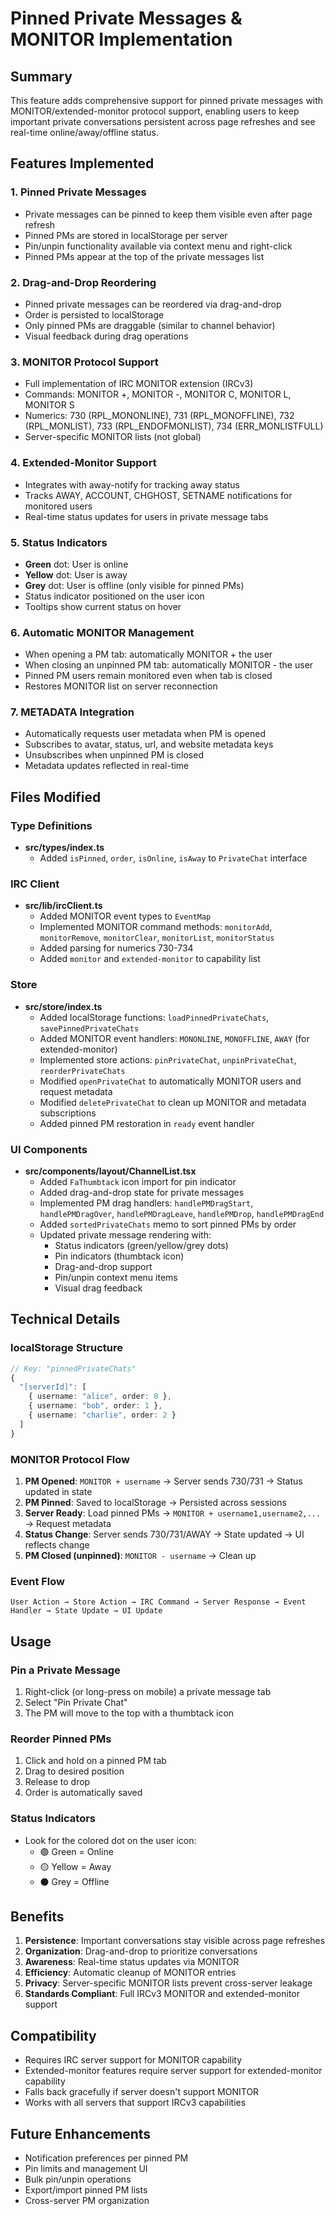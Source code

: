 # Pinned Private Messages & MONITOR Implementation

## Summary

This feature adds comprehensive support for pinned private messages with MONITOR/extended-monitor protocol support, enabling users to keep important private conversations persistent across page refreshes and see real-time online/away/offline status.

## Features Implemented

### 1. **Pinned Private Messages**
- Private messages can be pinned to keep them visible even after page refresh
- Pinned PMs are stored in localStorage per server
- Pin/unpin functionality available via context menu and right-click
- Pinned PMs appear at the top of the private messages list

### 2. **Drag-and-Drop Reordering**
- Pinned private messages can be reordered via drag-and-drop
- Order is persisted to localStorage
- Only pinned PMs are draggable (similar to channel behavior)
- Visual feedback during drag operations

### 3. **MONITOR Protocol Support**
- Full implementation of IRC MONITOR extension (IRCv3)
- Commands: MONITOR +, MONITOR -, MONITOR C, MONITOR L, MONITOR S
- Numerics: 730 (RPL_MONONLINE), 731 (RPL_MONOFFLINE), 732 (RPL_MONLIST), 733 (RPL_ENDOFMONLIST), 734 (ERR_MONLISTFULL)
- Server-specific MONITOR lists (not global)

### 4. **Extended-Monitor Support**
- Integrates with away-notify for tracking away status
- Tracks AWAY, ACCOUNT, CHGHOST, SETNAME notifications for monitored users
- Real-time status updates for users in private message tabs

### 5. **Status Indicators**
- **Green** dot: User is online
- **Yellow** dot: User is away
- **Grey** dot: User is offline (only visible for pinned PMs)
- Status indicator positioned on the user icon
- Tooltips show current status on hover

### 6. **Automatic MONITOR Management**
- When opening a PM tab: automatically MONITOR + the user
- When closing an unpinned PM tab: automatically MONITOR - the user
- Pinned PM users remain monitored even when tab is closed
- Restores MONITOR list on server reconnection

### 7. **METADATA Integration**
- Automatically requests user metadata when PM is opened
- Subscribes to avatar, status, url, and website metadata keys
- Unsubscribes when unpinned PM is closed
- Metadata updates reflected in real-time

## Files Modified

### Type Definitions
- **src/types/index.ts**
  - Added `isPinned`, `order`, `isOnline`, `isAway` to `PrivateChat` interface

### IRC Client
- **src/lib/ircClient.ts**
  - Added MONITOR event types to `EventMap`
  - Implemented MONITOR command methods: `monitorAdd`, `monitorRemove`, `monitorClear`, `monitorList`, `monitorStatus`
  - Added parsing for numerics 730-734
  - Added `monitor` and `extended-monitor` to capability list

### Store
- **src/store/index.ts**
  - Added localStorage functions: `loadPinnedPrivateChats`, `savePinnedPrivateChats`
  - Added MONITOR event handlers: `MONONLINE`, `MONOFFLINE`, `AWAY` (for extended-monitor)
  - Implemented store actions: `pinPrivateChat`, `unpinPrivateChat`, `reorderPrivateChats`
  - Modified `openPrivateChat` to automatically MONITOR users and request metadata
  - Modified `deletePrivateChat` to clean up MONITOR and metadata subscriptions
  - Added pinned PM restoration in `ready` event handler

### UI Components
- **src/components/layout/ChannelList.tsx**
  - Added `FaThumbtack` icon import for pin indicator
  - Added drag-and-drop state for private messages
  - Implemented PM drag handlers: `handlePMDragStart`, `handlePMDragOver`, `handlePMDragLeave`, `handlePMDrop`, `handlePMDragEnd`
  - Added `sortedPrivateChats` memo to sort pinned PMs by order
  - Updated private message rendering with:
    - Status indicators (green/yellow/grey dots)
    - Pin indicators (thumbtack icon)
    - Drag-and-drop support
    - Pin/unpin context menu items
    - Visual drag feedback

## Technical Details

### localStorage Structure

```typescript
// Key: "pinnedPrivateChats"
{
  "[serverId]": [
    { username: "alice", order: 0 },
    { username: "bob", order: 1 },
    { username: "charlie", order: 2 }
  ]
}
```

### MONITOR Protocol Flow

1. **PM Opened**: `MONITOR + username` → Server sends 730/731 → Status updated in state
2. **PM Pinned**: Saved to localStorage → Persisted across sessions
3. **Server Ready**: Load pinned PMs → `MONITOR + username1,username2,...` → Request metadata
4. **Status Change**: Server sends 730/731/AWAY → State updated → UI reflects change
5. **PM Closed (unpinned)**: `MONITOR - username` → Clean up

### Event Flow

```
User Action → Store Action → IRC Command → Server Response → Event Handler → State Update → UI Update
```

## Usage

### Pin a Private Message
1. Right-click (or long-press on mobile) a private message tab
2. Select "Pin Private Chat"
3. The PM will move to the top with a thumbtack icon

### Reorder Pinned PMs
1. Click and hold on a pinned PM tab
2. Drag to desired position
3. Release to drop
4. Order is automatically saved

### Status Indicators
- Look for the colored dot on the user icon:
  - 🟢 Green = Online
  - 🟡 Yellow = Away
  - ⚫ Grey = Offline

## Benefits

1. **Persistence**: Important conversations stay visible across page refreshes
2. **Organization**: Drag-and-drop to prioritize conversations
3. **Awareness**: Real-time status updates via MONITOR
4. **Efficiency**: Automatic cleanup of MONITOR entries
5. **Privacy**: Server-specific MONITOR lists prevent cross-server leakage
6. **Standards Compliant**: Full IRCv3 MONITOR and extended-monitor support

## Compatibility

- Requires IRC server support for MONITOR capability
- Extended-monitor features require server support for extended-monitor capability
- Falls back gracefully if server doesn't support MONITOR
- Works with all servers that support IRCv3 capabilities

## Future Enhancements

- Notification preferences per pinned PM
- Pin limits and management UI
- Bulk pin/unpin operations
- Export/import pinned PM lists
- Cross-server PM organization
